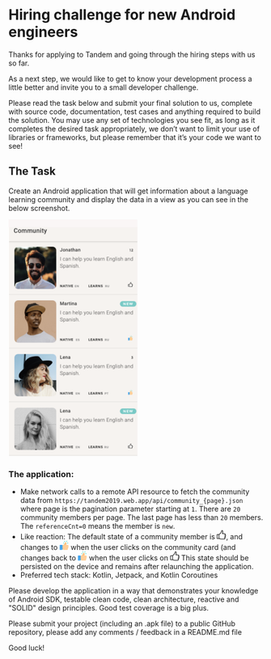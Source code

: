 # Hiring challenge for new Android engineers


Thanks for applying to Tandem and going through the hiring steps with us so far. 

As a next step, we would like to get to know your development process a little better and invite you to a small developer challenge. 

Please read the task below and submit your final solution to us, complete with source code, documentation, test cases and anything required to build the solution. You may use any set of technologies you see fit, as long as it completes the desired task appropriately, we don’t want to limit your use of libraries or frameworks, but please remember that it’s your code we want to see! 

## The Task

Create an Android application that will get information about a language learning community and display the data in a view as you can see in the below screenshot. 

<img src="assets/community_list.png" width="255"> 

### The application:

* Make network calls to a remote API resource to fetch the community data from `https://tandem2019.web.app/api/community_{page}.json` where page is the pagination parameter starting at `1`. There are `20` community members per page. The last page has less than `20` members. The `referenceCnt=0` means the member is `new`.
* Like reaction: The default state of a community member is <img src="assets/like_normal.png" width="18">, and changes to <img src="assets/like_selected.png" width="18"> when the user clicks on the community card (and changes back to <img src="assets/like_selected.png" width="18"> when the user clicks on <img src="assets/like_normal.png" width="18"> This state should be persisted on the device and remains after relaunching the application. 
* Preferred tech stack: Kotlin, Jetpack, and Kotlin Coroutines

Please develop the application in a way that demonstrates your knowledge of Android SDK, testable clean code, clean architecture, reactive and "SOLID" design principles. Good test coverage is a big plus.

Please submit your project (including an .apk file) to a public GitHub repository, please add any comments / feedback in a README.md file

Good luck!

